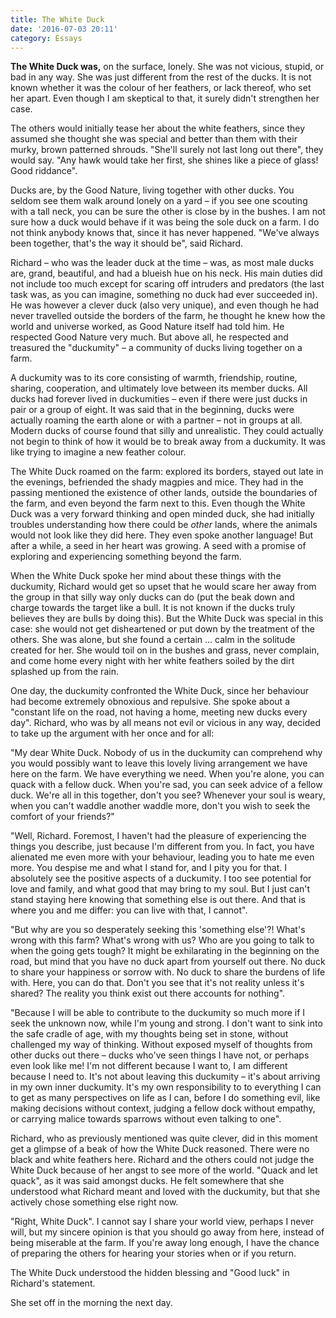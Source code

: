 ```yaml
---
title: The White Duck
date: '2016-07-03 20:11'
category: Essays
---
```


**The White Duck was,** on the surface, lonely. She was not vicious, stupid, or bad in any way. She was just different from the rest of the ducks. It is not known whether it was the colour of her feathers, or lack thereof, who set her apart. Even though I am skeptical to that, it surely didn't strengthen her case.

The others would initially tease her about the white feathers, since they assumed she thought she was special and better than them with their murky, brown patterned shrouds. "She'll surely not last long out there", they would say. "Any hawk would take her first, she shines like a piece of glass! Good riddance".

Ducks are, by the Good Nature, living together with other ducks. You seldom see them walk around lonely on a yard – if you see one scouting with a tall neck, you can be sure the other is close by in the bushes. I am not sure how a duck would behave if it was being the sole duck on a farm. I do not think anybody knows that, since it has never happened. "We've always been together, that's the way it should be", said Richard.

Richard – who was the leader duck at the time – was, as most male ducks are, grand, beautiful, and had a blueish hue on his neck. His main duties did not include too much except for scaring off intruders and predators (the last task was, as you can imagine, something no duck had ever succeeded in). He was however a clever duck (also very unique), and even though he had never travelled outside the borders of the farm, he thought he knew how the world and universe worked, as Good Nature itself had told him. He respected Good Nature very much. But above all, he respected and treasured the "duckumity" – a community of ducks living together on a farm.

A duckumity was to its core consisting of warmth, friendship, routine, sharing, cooperation, and ultimately love between its member ducks. All ducks had forever lived in duckumities – even if there were just ducks in pair or a group of eight. It was said that in the beginning, ducks were actually roaming the earth alone or with a partner – not in groups at all. Modern ducks of course found that silly and unrealistic. They could actually not begin to think of how it would be to break away from a duckumity. It was like trying to imagine a new feather colour.

The White Duck roamed on the farm: explored its borders, stayed out late in the evenings, befriended the shady magpies and mice. They had in the passing mentioned the existence of other lands, outside the boundaries of the farm, and even beyond the farm next to this. Even though the White Duck was a very forward thinking and open minded duck, she had initially troubles understanding how there could be *other* lands, where the animals would not look like they did here. They even spoke another language! But after a while, a seed in her heart was growing. A seed with a promise of exploring and experiencing something beyond the farm.

When the White Duck spoke her mind about these things with the duckumity, Richard would get so upset that he would scare her away from the group in that silly way only ducks can do (put the beak down and charge towards the target like a bull. It is not known if the ducks truly believes they are bulls by doing this). But the White Duck was special in this case: she would not get disheartened or put down by the treatment of the others. She was alone, but she found a certain ... calm in the solitude created for her. She would toil on in the bushes and grass, never complain, and come home every night with her white feathers soiled by the dirt splashed up from the rain.

One day, the duckumity confronted the White Duck, since her behaviour had become extremely obnoxious and repulsive. She spoke about a "constant life on the road, not having a home, meeting new ducks every day". Richard, who was by all means not evil or vicious in any way, decided to take up the argument with her once and for all:

"My dear White Duck. Nobody of us in the duckumity can comprehend why you would possibly want to leave this lovely living arrangement  we have here on the farm. We have everything we need. When you're alone, you can quack with a fellow duck. When you're sad, you can seek advice of a fellow duck. We're all in this together, don't you see? Whenever your soul is weary, when you can't waddle another waddle more, don't you wish to seek the comfort of your friends?"

"Well, Richard. Foremost, I haven't had the pleasure of experiencing the things you describe, just because I'm different from you. In fact, you have alienated me even more with your behaviour, leading you to hate me even more. You despise me and what I stand for, and I pity you for that. I absolutely see the positive aspects of a duckumity. I too see potential for love and family, and what good that may bring to my soul. But I just can't stand staying here knowing that something else is out there. And that is where you and me differ: you can live with that, I cannot".

"But why are you so desperately seeking this 'something else'?! What's wrong with this farm? What's wrong with us? Who are you going to talk to when the going gets tough? It might be exhilarating in the beginning on the road, but mind that you have no duck apart from yourself out there. No duck to share your happiness or sorrow with. No duck to share the burdens of life with. Here, you can do that. Don't you see that it's not reality unless it's shared? The reality you think exist out there accounts for nothing".

"Because I will be able to contribute to the duckumity so much more if I seek the unknown now, while I'm young and strong. I don't want to sink into the safe cradle of age, with my thoughts being set in stone, without challenged my way of thinking. Without exposed myself of thoughts from other ducks out there – ducks who've seen things I have not, or perhaps even look like me! I'm not different because I want to, I am different because I need to. It's not about leaving this duckumity – it's about arriving in my own inner duckumity. It's my own responsibility to to everything I can to get as many perspectives on life as I can, before I do something evil, like making decisions without context, judging a fellow dock without empathy, or carrying malice towards sparrows without even talking to one".

Richard, who as previously mentioned was quite clever, did in this moment get a glimpse of a beak of how the White Duck reasoned. There were no black and white feathers here. Richard and the others could not judge the White Duck because of her angst to see more of the world. "Quack and let quack", as it was said amongst ducks. He felt somewhere that she understood what Richard meant and loved with the duckumity, but that she actively chose something else right now.

"Right, White Duck". I cannot say I share your world view, perhaps I never will, but my sincere opinion is that you should go away from here, instead of being miserable at the farm. If you're away long enough, I have the chance of preparing the others for hearing your stories when or if you return.

The White Duck understood the hidden blessing and "Good luck" in Richard's statement.

She set off in the morning the next day.
